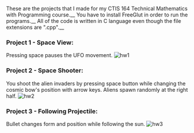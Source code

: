 These are the projects that I made for my CTIS 164 Technical Mathematics with Programming course.__
You have to install FreeGlut in order to run the programs.__
All of the code is written in C language even though the file extensions are ".cpp".__

### Project 1 - Space View:
Pressing space pauses the UFO movement.
![hw1](https://github.com/nefeygt/opengl_glut_projects/assets/36823741/d2ca9084-789b-4bc4-9835-e6ab8e6990c3)

### Project 2 - Space Shooter:
You shoot the alien invaders by pressing space button while changing the cosmic bow's position with arrow keys.
Aliens spawn randomly at the right half.
![hw2](https://github.com/nefeygt/opengl_glut_projects/assets/36823741/e6c830f3-f53a-4b21-819d-66a93e4b62d6)

### Project 3 - Following Projectile:
Bullet changes form and position while following the sun.
![hw3](https://github.com/nefeygt/opengl_glut_projects/assets/36823741/fae90853-3c9f-4e50-be59-5e4c1ea7302b)
